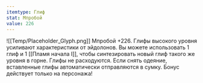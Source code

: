 ```yaml
---
itemtype: Глиф
stat: Мпробой 
value: 226
---
```

![[Temp/Placeholder_Glyph.png]]
Мпробой +226. Глифы высокого уровня усиливают характеристики от эйдолонов. Вы можете использовать 1 глиф и 1 [[Пламя начала I]], чтобы синтезировать новый глиф такого же уровня в горне. Глифы не расходуются. Если снять одеяние, вставленные глифы автоматически отправляются в сумку. Бонус действует только на персонажа!
